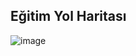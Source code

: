 ## Eğitim Yol Haritası

![image](https://github.com/KardelRuveyda/dotnet-techcareer-workshop/assets/33912144/61144f14-4ff5-4303-a493-6a4afcc2fee8)
